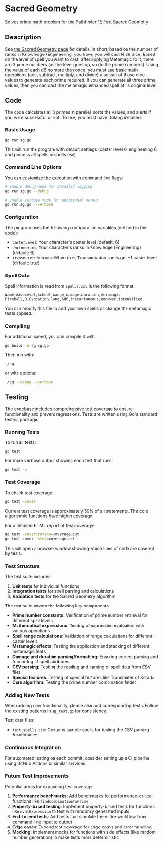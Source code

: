 # Sacred Geometry
Solves prime math problem for the Pathfinder 1E Feat Sacred Geometry

## Description
See [the Sacred Geometry page](https://aonprd.com/FeatDisplay.aspx?ItemName=Sacred%20Geometry) for details.  In short, based on the number of ranks in Knowledge (Engineering) you have, you will cast N d6 dice.  Based on the level of spell you want to cast, after applying Metamagic to it, there are 3 prime numbers (as the level goes up, so do the prime numbers).  Using the value of each d6 no more than once, you must use basic math operations (add, subtract, multiply, and divide) a subset of those dice values to generate each prime required.  If you can generate all three prime values, then you can cast the metamagic enhanced spell at its original level.

## Code
The code calculates all 3 primes in parallel, sorts the values, and alerts if you were successful or not.  To use, you must have Golang installed:

### Basic Usage

```bash
go run sg.go
```

This will run the program with default settings (caster level 6, engineering 6, and process all spells in spells.csv).

### Command Line Options

You can customize the execution with command line flags:

```bash
# Enable debug mode for detailed logging
go run sg.go --debug

# Enable verbose mode for additional output
go run sg.go --verbose
```

### Configuration

The program uses the following configuration variables (defined in the code):

- `casterLevel`: Your character's caster level (default: 6)
- `engineering`: Your character's ranks in Knowledge (Engineering) (default: 6)
- `TransmuterOfKorada`: When true, Transmutation spells get +1 caster level (default: true)

### Spell Data

Spell information is read from `spells.csv` in the following format:
```
Name,BaseLevel,School,Range,Damage,Duration,Metamagic
Fireball,3,Evocation,long,6d6,instantaneous,empower;intensified
```

You can modify this file to add your own spells or change the metamagic feats applied.

### Compiling

For additional speed, you can compile it with:
```bash
go build -o sg sg.go
```

Then run with:
```bash
./sg
```

or with options:
```bash
./sg --debug --verbose
```

## Testing

The codebase includes comprehensive test coverage to ensure functionality and prevent regressions. Tests are written using Go's standard testing package.

### Running Tests

To run all tests:

```bash
go test
```

For more verbose output showing each test that runs:

```bash
go test -v
```

### Test Coverage

To check test coverage:

```bash
go test -cover
```

Current test coverage is approximately 59% of all statements. The core algorithmic functions have higher coverage.

For a detailed HTML report of test coverage:

```bash
go test -coverprofile=coverage.out
go tool cover -html=coverage.out
```

This will open a browser window showing which lines of code are covered by tests.

### Test Structure

The test suite includes:

1. **Unit tests** for individual functions
2. **Integration tests** for spell parsing and calculations
3. **Validation tests** for the Sacred Geometry algorithm

The test suite covers the following key components:

- **Prime number constants**: Verification of prime number retrieval for different spell levels
- **Mathematical expressions**: Testing of expression evaluation with various operations
- **Spell range calculations**: Validation of range calculations for different caster levels
- **Metamagic effects**: Testing the application and stacking of different metamagic feats
- **Damage and duration parsing/formatting**: Ensuring correct parsing and formatting of spell attributes
- **CSV parsing**: Testing the reading and parsing of spell data from CSV files
- **Special features**: Testing of special features like Transmuter of Korada
- **Core algorithm**: Testing the prime number combination finder

### Adding New Tests

When adding new functionality, please also add corresponding tests. Follow the existing patterns in `sg_test.go` for consistency.

Test data files:
- `test_spells.csv`: Contains sample spells for testing the CSV parsing functionality

### Continuous Integration

For automated testing on each commit, consider setting up a CI pipeline using GitHub Actions or similar services.

### Future Test Improvements

Potential areas for expanding test coverage:

1. **Performance benchmarks**: Add benchmarks for performance-critical functions like `findCombinationToPrime`
2. **Property-based testing**: Implement property-based tests for functions like `evalExpression` to test with randomly generated inputs
3. **End-to-end tests**: Add tests that simulate the entire workflow from command-line input to output
4. **Edge cases**: Expand test coverage for edge cases and error handling
5. **Mocking**: Implement mocks for functions with side effects (like random number generation) to make tests more deterministic
